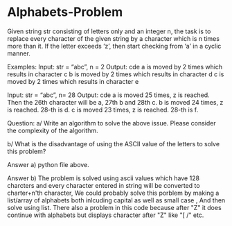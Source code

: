# Alphabets-Problem

Given string str consisting of letters only and an integer n, the task is to replace every character of the given string by a character which is n times more than it. If the letter exceeds ‘z’, then start checking from ‘a’ in a cyclic manner.

Examples:
Input: str = “abc”, n = 2
Output: cde
a is moved by 2 times which results in character c
b is moved by 2 times which results in character d
c is moved by 2 times which results in character e

Input: str = “abc”, n= 28
Output: cde
a is moved 25 times, z is reached. Then the 26th character will be a, 27th b and 28th c.
b is moved 24 times, z is reached. 28-th is d.
c is moved 23 times, z is reached. 28-th is f.

Question: 
a/ Write an algorithm to solve the above issue. Please consider the complexity of the algorithm.


b/ What is the disadvantage of using the ASCII value of the letters to solve this problem?


Answer a) python file above.


Answer b) The problem is solved using ascii values which have 128 charcters and every character entered in string will be converted to charter+n'th 
          character, We could probably solve this porblem by making a list/array of alphabets both inlcuding capital as well as small case , And then solve using
          list. There also a problem in this code because after "Z" it does continue with alphabets but displays character after "Z" like "[ /" etc.
